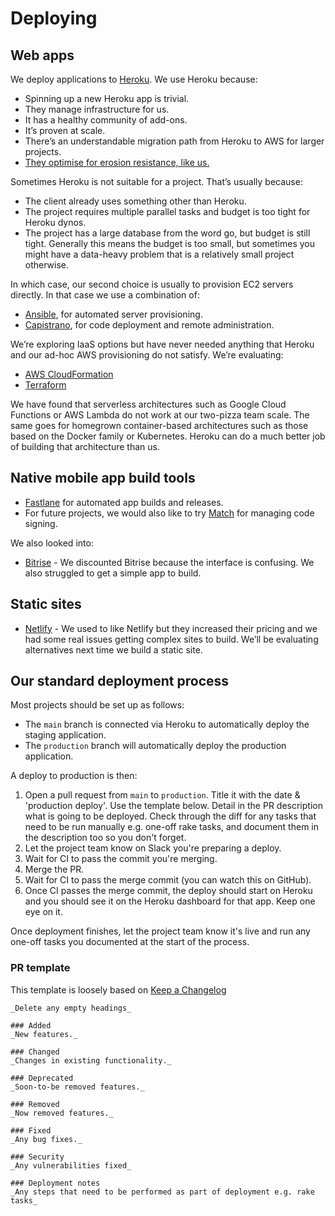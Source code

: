 # Deploying

## Web apps
We deploy applications to [Heroku](https://www.heroku.com/). We use Heroku
because:

- Spinning up a new Heroku app is trivial.
- They manage infrastructure for us.
- It has a healthy community of add-ons.
- It’s proven at scale.
- There’s an understandable migration path from Heroku to AWS for larger
  projects.
- [They optimise for erosion resistance, like us.](https://devcenter.heroku.com/articles/erosion-resistance)

Sometimes Heroku is not suitable for a project. That’s usually because:

- The client already uses something other than Heroku.
- The project requires multiple parallel tasks and budget is too tight for
  Heroku dynos.
- The project has a large database from the word go, but budget is still tight.
  Generally this means the budget is too small, but sometimes you might have a
  data-heavy problem that is a relatively small project otherwise.

In which case, our second choice is usually to provision EC2 servers directly.
In that case we use a combination of:

- [Ansible](https://www.ansible.com/), for automated server provisioning.
- [Capistrano](http://capistranorb.com/), for code deployment and remote
  administration.

We’re exploring IaaS options but have never needed anything that Heroku and our
ad-hoc AWS provisioning do not satisfy. We’re evaluating:

- [AWS CloudFormation](https://aws.amazon.com/cloudformation/)
- [Terraform](https://www.terraform.io/)

We have found that serverless architectures such as Google Cloud Functions or
AWS Lambda do not work at our two-pizza team scale. The same goes for homegrown
container-based architectures such as those based on the Docker family or
Kubernetes. Heroku can do a much better job of building that architecture than
us.

## Native mobile app build tools
- [Fastlane](https://fastlane.tools/) for automated app builds and releases.
- For future projects, we would also like to try
[Match](https://codesigning.guide/) for managing code signing.

We also looked into:
- [Bitrise](https://www.bitrise.io/) - We discounted Bitrise because the
  interface is confusing. We also struggled to get a simple app to build.

## Static sites
- [Netlify](https://www.netlify.com/) - We used to like Netlify but they
  increased their pricing and we had some real issues getting complex sites to
  build. We’ll be evaluating alternatives next time we build a static site.
  
## Our standard deployment process

Most projects should be set up as follows:

 - The `main` branch is connected via Heroku to automatically deploy the staging
   application.
 - The `production` branch will automatically deploy the production application.

A deploy to production is then:

1. Open a pull request from `main` to `production`. Title it with the date & 
   'production deploy'. Use the template below. Detail in the PR description
   what is going to be deployed. Check through the diff for any tasks that need
   to be run manually e.g. one-off rake tasks, and document them in the
   description too so you don't forget.
2. Let the project team know on Slack you're preparing a deploy.
3. Wait for CI to pass the commit you're merging.
4. Merge the PR.
5. Wait for CI to pass the merge commit (you can watch this on GitHub).
6. Once CI passes the merge commit, the deploy should start on Heroku and you
   should see it on the Heroku dashboard for that app. Keep one eye on it.
   
Once deployment finishes, let the project team know it's live and run any 
one-off tasks you documented at the start of the process.

### PR template

This template is loosely based on [Keep a Changelog](https://keepachangelog.com/en/1.0.0/)

```
_Delete any empty headings_

### Added
_New features._

### Changed
_Changes in existing functionality._

### Deprecated
_Soon-to-be removed features._

### Removed
_Now removed features._

### Fixed
_Any bug fixes._

### Security
_Any vulnerabilities fixed_

### Deployment notes
_Any steps that need to be performed as part of deployment e.g. rake tasks_
```
